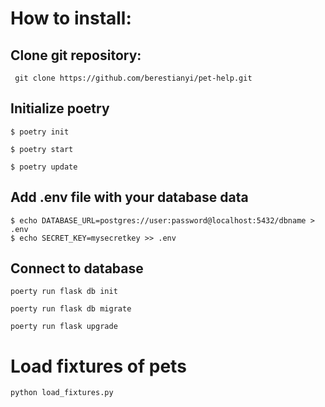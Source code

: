 # How to install:

## Clone git repository:
```
 git clone https://github.com/berestianyi/pet-help.git
```
## Initialize poetry

```commandline
$ poetry init

$ poetry start

$ poetry update
```

## Add .env file with your database data

```commandline
$ echo DATABASE_URL=postgres://user:password@localhost:5432/dbname > .env
$ echo SECRET_KEY=mysecretkey >> .env
```

## Connect to database

```commandline
poerty run flask db init
```

```commandline
poerty run flask db migrate
```

```commandline
poerty run flask upgrade
```


# Load fixtures of pets

```commandline
python load_fixtures.py
```
